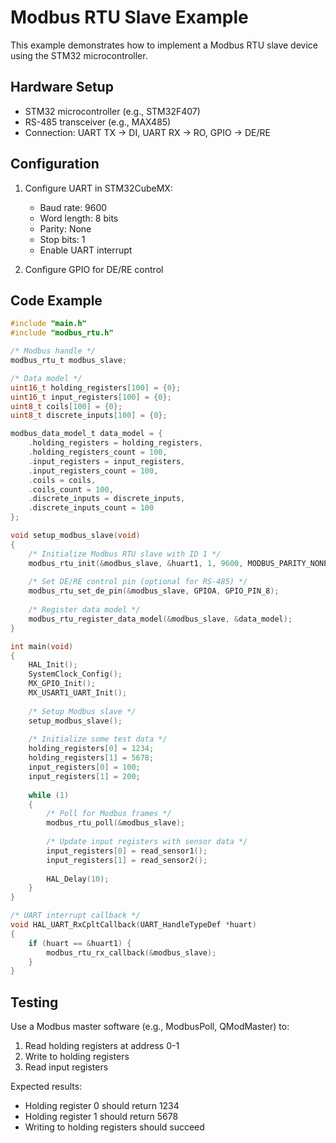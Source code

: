 # Modbus RTU Slave Example

This example demonstrates how to implement a Modbus RTU slave device using the STM32 microcontroller.

## Hardware Setup

- STM32 microcontroller (e.g., STM32F407)
- RS-485 transceiver (e.g., MAX485)
- Connection: UART TX -> DI, UART RX -> RO, GPIO -> DE/RE

## Configuration

1. Configure UART in STM32CubeMX:
   - Baud rate: 9600
   - Word length: 8 bits
   - Parity: None
   - Stop bits: 1
   - Enable UART interrupt

2. Configure GPIO for DE/RE control

## Code Example

```c
#include "main.h"
#include "modbus_rtu.h"

/* Modbus handle */
modbus_rtu_t modbus_slave;

/* Data model */
uint16_t holding_registers[100] = {0};
uint16_t input_registers[100] = {0};
uint8_t coils[100] = {0};
uint8_t discrete_inputs[100] = {0};

modbus_data_model_t data_model = {
    .holding_registers = holding_registers,
    .holding_registers_count = 100,
    .input_registers = input_registers,
    .input_registers_count = 100,
    .coils = coils,
    .coils_count = 100,
    .discrete_inputs = discrete_inputs,
    .discrete_inputs_count = 100
};

void setup_modbus_slave(void)
{
    /* Initialize Modbus RTU slave with ID 1 */
    modbus_rtu_init(&modbus_slave, &huart1, 1, 9600, MODBUS_PARITY_NONE);
    
    /* Set DE/RE control pin (optional for RS-485) */
    modbus_rtu_set_de_pin(&modbus_slave, GPIOA, GPIO_PIN_8);
    
    /* Register data model */
    modbus_rtu_register_data_model(&modbus_slave, &data_model);
}

int main(void)
{
    HAL_Init();
    SystemClock_Config();
    MX_GPIO_Init();
    MX_USART1_UART_Init();
    
    /* Setup Modbus slave */
    setup_modbus_slave();
    
    /* Initialize some test data */
    holding_registers[0] = 1234;
    holding_registers[1] = 5678;
    input_registers[0] = 100;
    input_registers[1] = 200;
    
    while (1)
    {
        /* Poll for Modbus frames */
        modbus_rtu_poll(&modbus_slave);
        
        /* Update input registers with sensor data */
        input_registers[0] = read_sensor1();
        input_registers[1] = read_sensor2();
        
        HAL_Delay(10);
    }
}

/* UART interrupt callback */
void HAL_UART_RxCpltCallback(UART_HandleTypeDef *huart)
{
    if (huart == &huart1) {
        modbus_rtu_rx_callback(&modbus_slave);
    }
}
```

## Testing

Use a Modbus master software (e.g., ModbusPoll, QModMaster) to:

1. Read holding registers at address 0-1
2. Write to holding registers
3. Read input registers

Expected results:
- Holding register 0 should return 1234
- Holding register 1 should return 5678
- Writing to holding registers should succeed
